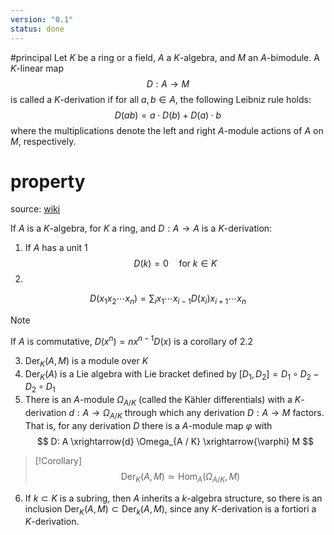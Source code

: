 ```yaml
---
version: "0.1"
status: done
---
```


#principal 
Let $K$ be a ring or a field, $A$ a $K$-algebra, and $M$ an $A$-bimodule.
A $K$-linear map
$$D: A \rightarrow M$$
is called a $K$-derivation if for all $a, b \in A$, the following Leibniz rule holds:
$$D(a b)=a \cdot D(b)+D(a) \cdot b$$
where the multiplications denote the left and right $A$-module actions of $A$ on $M$, respectively.
# property
source: [wiki](https://en.wikipedia.org/wiki/Derivation_(differential_algebra)#Properties)

If $A$ is a $K$-algebra, for $K$ a ring, and $D: A \rightarrow A$ is a $K$-derivation:

1. If $A$ has a unit $1$
$$D(k)=0 \quad \text{for}\ k \in K \tag{2.1}$$
2. 
$$
D\left(x_1 x_2 \cdots x_n\right)=\sum_i x_1 \cdots x_{i-1} D\left(x_i\right) x_{i+1} \cdots x_n \tag{2.2}
$$
> [!NOTE]
> If $A$ is commutative, $D\left(x^n\right)=n x^{n-1} D(x)$ is a corollary of 2.2

3. $\mathrm{Der}_{K}(A,M)$ is a module over $K$
4. $\mathrm{Der}_{K}(A)$ is a Lie algebra with Lie bracket defined by $\left[D_1,D_2\right] = D_1 \circ D_2 - D_2 \circ D_1$
5. There is an $A$-module $\Omega_{A / K}$ (called the Kähler differentials) with a $K$-derivation $d: A \rightarrow \Omega_{A / K}$ through which any derivation $D: A \rightarrow M$ factors. That is, for any derivation $D$ there is a $A$-module map $\varphi$ with
$$
D: A \xrightarrow{d} \Omega_{A / K} \xrightarrow{\varphi} M
$$

> [!Corollary]
> $$\mathrm{Der}_K(A, M) \simeq \mathrm{Hom}_A\left(\Omega_{A / K}, M\right)$$

6. If $k \subset K$ is a subring, then $A$ inherits a $k$-algebra structure, so there is an inclusion $\operatorname{Der}_K(A, M) \subset \operatorname{Der}_k(A, M)$, since any $K$-derivation is a fortiori a $K$-derivation.
